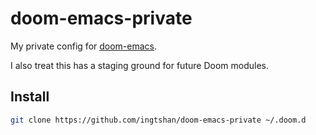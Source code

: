# doom-emacs-private

My private config for [doom-emacs](https://github.com/hlissner/doom-emacs).

I also treat this has a staging ground for future Doom modules.

## Install

``` sh
git clone https://github.com/ingtshan/doom-emacs-private ~/.doom.d
```
